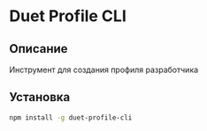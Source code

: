 # Duet Profile CLI

## Описание
Инструмент для создания профиля разработчика

## Установка
```bash
npm install -g duet-profile-cli
